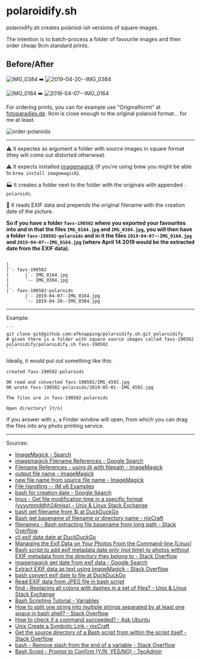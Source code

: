 # polaroidify.sh

polaroidify.sh creates polaroid-ish versions of square images.

The intention is to batch-process a folder of favourite images and then order cheap 9cm standard prints.

## Before/After


![IMG_0384](https://user-images.githubusercontent.com/170145/57109044-bc83ec00-6d34-11e9-8bbf-a23d8cdcc908.jpg) ➡️ ![2019-04-20--IMG_0384](https://user-images.githubusercontent.com/170145/57109045-bc83ec00-6d34-11e9-9055-108dd04e69ec.jpg)

![IMG_0164](https://user-images.githubusercontent.com/170145/57109035-b857ce80-6d34-11e9-8df6-23436badc59d.jpg) ➡️ ![2019-04-07--IMG_0164](https://user-images.githubusercontent.com/170145/57109036-b857ce80-6d34-11e9-8db0-184a4ad109a5.jpg)



For ordering prints, you can for example use "Originalformt" at [fotoparadies.de](https://www.fotoparadies.de/fotos/fotoabzuege.html). 9cm is close enough to the original polaroid format... for me at least.

![order-polaroids](https://user-images.githubusercontent.com/170145/57108909-68790780-6d34-11e9-93ba-5a1db2545435.jpeg)



---

⚠️ It expectes as argument a folder with source images in square format (they will come out distorted otherwise).

⚠️ It expects installed [imagemagick](https://www.imagemagick.org/) (if you're using brew you might be able to `brew install imagemagick`).

🏭 It creates a folder next to the folder with the originals with appended `-polaroids`.

🚀 It reads EXIF data and prepends the original filename with the creation date of the picture.

**So if you have a folder `favs-190502` where you exported your favourites into and in that the files `IMG_0164.jpg` and `IMG_0384.jpg`, you will then have a folder `favs-190502-polaroids` and in it the files `2019-04-07--IMG_0164.jpg` and `2019-04-07--IMG_0164.jpg` (where April 14 2019 would be the extracted date from the EXIF data).**

```

|
|`- favs-190502
|      |`- IMG_0164.jpg
|      `-- IMG_0384.jpg
|
|`- favs-190502-polaroids
       |`- 2019-04-07--IMG_0164.jpg
       `-- 2019-04-20--IMG_0384.jpg

```

---

Example:
    
    ```
    git clone git@github.com:afknapping/polaroidify.sh.git polaroidify
    # given there is a folder with square source images called favs-190502
    polaroidify/polaroidify.sh favs-190502
    ```

Ideally, it would put out something like this:

```
created favs-190502-polaroids

OK read and converted favs-190502/IMG_4592.jpg
OK wrote favs-190502-polaroids/2019-05-01--IMG_4592.jpg

The files are in favs-190502-polaroids

Open directory? [Y/n]
```

If you answer with `y`, a Finder window will open, from which you can drag the files into any photo printing service.

---

Sources:

* [ImageMagick - Search](https://imagemagick.org/script/search.php?q=formatting+character&sa=)
* [imagemagick Filename References - Google Search](https://www.google.com/search?hl=en&q=imagemagick%20Filename%20References)
* [Filename References - using @ with filepath - ImageMagick](https://imagemagick.org/discourse-server/viewtopic.php?t=17830)
* [output file name - ImageMagick](https://www.imagemagick.org/discourse-server/viewtopic.php?t=17149)
* [new file name from source file name - ImageMagick](https://www.imagemagick.org/discourse-server/viewtopic.php?t=18272)
* [File Handling -- IM v6 Examples](https://www.imagemagick.org/Usage/files/#save_escapes)
* [bash for creation date - Google Search](https://www.google.com/search?hl=en&q=bash%20for%20creation%20date)
* [linux - Get file modification time in a specific format (yyyymmddhh24miss) - Unix & Linux Stack Exchange](https://unix.stackexchange.com/questions/285897/get-file-modification-time-in-a-specific-format-yyyymmddhh24miss)
* [bash get filename from $i at DuckDuckGo](https://duckduckgo.com/?q=bash+get+filename+from+%24i&ia=web)
* [Bash get basename of filename or directory name - nixCraft](https://www.cyberciti.biz/faq/bash-get-basename-of-filename-or-directory-name/)
* [filenames - Bash extracting file basename from long path - Stack Overflow](https://stackoverflow.com/questions/18845814/bash-extracting-file-basename-from-long-path)
* [cli exif data date at DuckDuckGo](https://duckduckgo.com/?q=cli+exif+data+date&ia=web)
* [Managing the Exif Data on Your Photos From the Command-line [Linux]](https://www.maketecheasier.com/managing-exif-data-from-command-line/)
* [Bash script to add exif metadata date only (not time) to photos without EXIF metadata from the directory they belong to - Stack Overflow](https://stackoverflow.com/questions/46924712/bash-script-to-add-exif-metadata-date-only-not-time-to-photos-without-exif-met)
* [imagemagick get date from exif data - Google Search](https://www.google.com/search?hl=en&q=imagemagick%20get%20date%20from%20exif%20data)
* [Extract EXIF data as text using ImageMagick - Stack Overflow](https://stackoverflow.com/questions/26654709/extract-exif-data-as-text-using-imagemagick)
* [bash convert exif date to file at DuckDuckGo](https://duckduckgo.com/?q=bash+convert+exif+date+to+file&ia=web)
* [Read EXIF data from JPEG file in bash script](https://www.experts-exchange.com/questions/24693599/Read-EXIF-data-from-JPEG-file-in-bash-script.html)
* [find - Replacing all colons with dashes in a set of files? - Unix & Linux Stack Exchange](https://unix.stackexchange.com/questions/389103/replacing-all-colons-with-dashes-in-a-set-of-files)
* [Bash Scripting Tutorial - Variables](https://ryanstutorials.net/bash-scripting-tutorial/bash-variables.php)
* [How to split one string into multiple strings separated by at least one space in bash shell? - Stack Overflow](https://stackoverflow.com/questions/1469849/how-to-split-one-string-into-multiple-strings-separated-by-at-least-one-space-in)
* [How to check if a command succeeded? - Ask Ubuntu](https://askubuntu.com/questions/29370/how-to-check-if-a-command-succeeded)
* [Unix Create a Symbolic Link - nixCraft](https://www.cyberciti.biz/faq/unix-creating-symbolic-link-ln-command/)
* [Get the source directory of a Bash script from within the script itself - Stack Overflow](https://stackoverflow.com/questions/59895/get-the-source-directory-of-a-bash-script-from-within-the-script-itself)
* [bash - Remove slash from the end of a variable - Stack Overflow](https://stackoverflow.com/questions/1848415/remove-slash-from-the-end-of-a-variable)
* [Bash Script - Prompt to Confirm (Y/N, YES/NO) - TecAdmin](https://tecadmin.net/bash-script-prompt-to-confirm-yes-no/)
